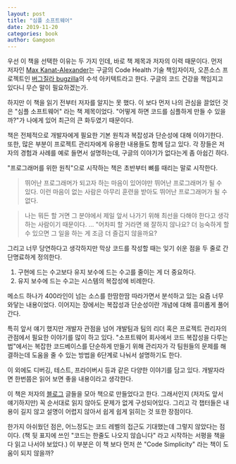 ```yaml
---
layout: post
title: "심플 소프트웨어"
date: 2019-11-20
categories: book
author: Gamgoon
---
```


우선 이 책을 선택한 이유는 두 가지 인데, 바로 책 제목과 저자의 이력 때문이다.
먼저 저자인 [Max Kanat-Alexander](https://max.kanat.us/)는 구글의 Code Health 기술 책임자이자, 오픈소스 프로젝트인 [버그질라 bugzilla](https://www.bugzilla.org/)의 수석 아키텍트라고 한다. 구글의 코드 건강을 책임지고 있다니 무슨 말이 필요하겠는가.
 
하지만 이 책을 읽기 전부터 저자를 알지는 못 했다. 이 보다 먼저 나의 관심을 끌었던 것은 "심플 소프트웨어" 라는 책 제목이었다. "어떻게 하면 코드를 심플하게 만들 수 있을까?"가 나에게 있어 최근의 큰 화두였기 때문이다.

책은 전체적으로 개발자에게 필요한 기본 원칙과 복잡성과 단순성에 대해 이야기한다. 또한, 많은 부분이 프로젝트 관리자에게 유용한 내용들도 함께 담고 있다. 각 장들은 저자의 경험과 사례를 예로 들면서 설명하는데, 구글의 이야기가 없다는게 좀 아쉽긴 하다.

"프로그래머를 위한 원칙"으로 시작하는 책은 초반부터 뼈를 때리는 말로 시작한다. 

> 뛰어난 프로그래머가 되고자 하는 마음이 있어야만 뛰어난 프로그래머가 될 수 있다. 이런 마음이 없는 사람은 아무리 훈련을 받아도 뛰어난 프로그래머가 될 수 없다.

> 나는 뭐든 할 거면 그 분야에서 제일 앞서 나가기 위해 최선을 다해야 한다고 생각하는 사람이기 때문이다.  ...
> "어차피 할 거라면 왜 잘하지 않나요? 더 능숙하게 할 수 있으면 그 일을 하는 게 조금 더 즐겁지 않을까요?

그리고 너무 당연하다고 생각하지만 막상 코드를 작성할 때는 잊기 쉬운 점을 두 줄로 간단명료하게 정의한다.

1. 구현에 드는 수고보다 유지 보수에 드는 수고를 줄이는 게 더 중요하다.
2. 유지 보수에 드는 수고는 시스템의 복잡성에 비례한다.

메소드 하나가 400라인이 넘는 소스를 한땀한땀 따라가면서 분석하고 있는 요즘 너무 와닿는 내용이었다. 이어지는 장에서는 복잡성과 단순성이란 개념에 대해 흥미롭게 풀어간다.

특히 앞서 얘기 했지만 개발자 관점을 넘어 개발팀과 팀의 리더 혹은 프로젝트 관리자의 관점에서 필요한 이야기를 많이 하고 있다.
"소프트웨어 회사에서 코드 복잡성을 다루는 법"에서는 복잡한 코드베이스를 단순하게 만들기 위해 관리자가 각 팀원들의 문제를 해결하는데 도움을 줄 수 있는 방법을 6단계로 나눠서 설명하기도 한다.

이 외에도 디버깅, 테스트, 프라이버시 등과 같은 다양한 이야기를 담고 있다. 개발자라면 한번쯤은 읽어 보면 좋을 내용이라고 생각한다.

이 책은 저자의 [블로그](https://www.codesimplicity.com/) 글들을 모아 책으로 만들었다고 한다. 그래서인지 (저자도 앞서 얘기하지만) 꼭 순서대로 읽지 않아도 문제가 없게 구성되어있다. 그리고 각 챕터들은 내용이 길지 않고 설명이 어렵지 않아서 쉽게 쉽게 읽히는 것 또한 장점이다.

한가지 아쉬웠던 점은, 어느정도는 코드 레벨의 접근도 기대했는데 그렇지 않았다는 점이다. (책 뒷 표지에 쓰인 "코드는 한줄도 나오지 않습니다" 라고 시작하는 서평을 책을 다 읽고 나서야 보았다.) 이 부분은 이 책 보다 먼저 쓴 "Code Simplicity" 라는 책이 도움이 되지 않을까? 